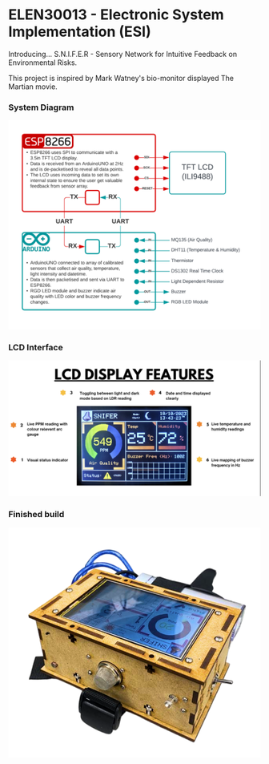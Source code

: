 # ELEN30013 - Electronic System Implementation (ESI)

Introducing... S.N.I.F.E.R - Sensory Network for Intuitive Feedback on Environmental Risks.

This project is inspired by Mark Watney's bio-monitor displayed The Martian movie. 

### System Diagram
![Image of Product System Diagram](https://github.com/yash-chaudhary/ELEN30013_ESI/blob/main/assets/system_diagram.png)

### LCD Interface
![Image of LCD Interface](https://github.com/yash-chaudhary/ELEN30013_ESI/blob/main/assets/lcd_ui.png)

### Finished build
![Image of Mechanical Design](https://github.com/yash-chaudhary/ELEN30013_ESI/blob/main/assets/mechanical_assembly.png)


